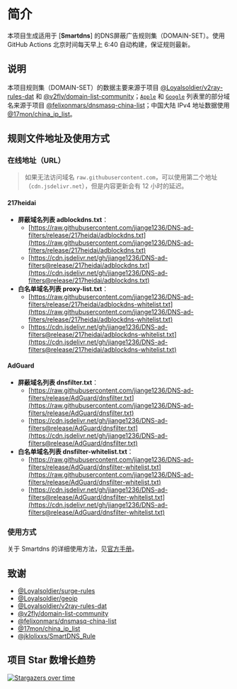 # 简介

本项目生成适用于 [**Smartdns**] 的DNS屏蔽广告规则集（DOMAIN-SET）。使用 GitHub Actions 北京时间每天早上 6:40 自动构建，保证规则最新。

## 说明

本项目规则集（DOMAIN-SET）的数据主要来源于项目 [@Loyalsoldier/v2ray-rules-dat](https://github.com/Loyalsoldier/v2ray-rules-dat) 和 [@v2fly/domain-list-community](https://github.com/v2fly/domain-list-community)；[`Apple`](https://github.com/jiange1236/smartdns-rules/blob/release/Loyalsoldier/apple-cn.txt) 和 [`Google`](https://github.com/jiange1236/smartdns-rules/blob/release/Loyalsoldier/google-cn.txt) 列表里的部分域名来源于项目 [@felixonmars/dnsmasq-china-list](https://github.com/felixonmars/dnsmasq-china-list)；中国大陆 IPv4 地址数据使用 [@17mon/china_ip_list](https://github.com/17mon/china_ip_list)。

## 规则文件地址及使用方式

### 在线地址（URL）

> 如果无法访问域名 `raw.githubusercontent.com`，可以使用第二个地址（`cdn.jsdelivr.net`），但是内容更新会有 12 小时的延迟。

#### 217heidai
- **屏蔽域名列表 adblockdns.txt**：
  - [https://raw.githubusercontent.com/jiange1236/DNS-ad-filters/release/217heidai/adblockdns.txt](https://raw.githubusercontent.com/jiange1236/DNS-ad-filters/release/217heidai/adblockdns.txt)
  - [https://cdn.jsdelivr.net/gh/jiange1236/DNS-ad-filters@release/217heidai/adblockdns.txt](https://cdn.jsdelivr.net/gh/jiange1236/DNS-ad-filters@release/217heidai/adblockdns.txt)
- **白名单域名列表 proxy-list.txt**：
  - [https://raw.githubusercontent.com/jiange1236/DNS-ad-filters/release/217heidai/adblockdns-whitelist.txt](https://raw.githubusercontent.com/jiange1236/DNS-ad-filters/release/217heidai/adblockdns-whitelist.txt)
  - [https://cdn.jsdelivr.net/gh/jiange1236/DNS-ad-filters@release/217heidai/adblockdns-whitelist.txt](https://cdn.jsdelivr.net/gh/jiange1236/DNS-ad-filters@release/217heidai/adblockdns-whitelist.txt)
#### AdGuard
- **屏蔽域名列表 dnsfilter.txt**：
  - [https://raw.githubusercontent.com/jiange1236/DNS-ad-filters/release/AdGuard/dnsfilter.txt](https://raw.githubusercontent.com/jiange1236/DNS-ad-filters/release/AdGuard/dnsfilter.txt)
  - [https://cdn.jsdelivr.net/gh/jiange1236/DNS-ad-filters@release/AdGuard/dnsfilter.txt](https://cdn.jsdelivr.net/gh/jiange1236/DNS-ad-filters@release/AdGuard/dnsfilter.txt)
- **白名单域名列表 dnsfilter-whitelist.txt**：
  - [https://raw.githubusercontent.com/jiange1236/DNS-ad-filters/release/AdGuard/dnsfilter-whitelist.txt](https://raw.githubusercontent.com/jiange1236/DNS-ad-filters/release/AdGuard/dnsfilter-whitelist.txt)
  - [https://cdn.jsdelivr.net/gh/jiange1236/DNS-ad-filters@release/AdGuard/dnsfilter-whitelist.txt](https://cdn.jsdelivr.net/gh/jiange1236/DNS-ad-filters@release/AdGuard/dnsfilter-whitelist.txt)

### 使用方式

关于 Smartdns 的详细使用方法，见[官方手册](https://pymumu.github.io/smartdns)。


## 致谢

- [@Loyalsoldier/surge-rules](https://github.com/Loyalsoldier/surge-rules)
- [@Loyalsoldier/geoip](https://github.com/Loyalsoldier/geoip)
- [@Loyalsoldier/v2ray-rules-dat](https://github.com/Loyalsoldier/v2ray-rules-dat)
- [@v2fly/domain-list-community](https://github.com/v2fly/domain-list-community)
- [@felixonmars/dnsmasq-china-list](https://github.com/felixonmars/dnsmasq-china-list)
- [@17mon/china_ip_list](https://github.com/17mon/china_ip_list)
- [@jklolixxs/SmartDNS_Rule](https://github.com/jklolixxs/SmartDNS_Rule)

## 项目 Star 数增长趋势

[![Stargazers over time](https://starchart.cc/jiange1236/DNS-ad-filters.svg)](https://starchart.cc/jiange1236/DNS-ad-filters)
